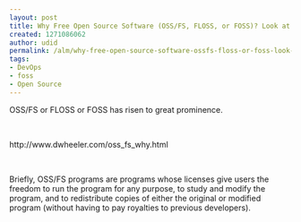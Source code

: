```yaml
---
layout: post
title: Why Free Open Source Software (OSS/FS, FLOSS, or FOSS)? Look at the Numbers!
created: 1271086062
author: udid
permalink: /alm/why-free-open-source-software-ossfs-floss-or-foss-look-numbers
tags:
- DevOps
- foss
- Open Source
---
```

<p>OSS/FS or FLOSS or FOSS has risen to great prominence. </p>
<p>&nbsp;</p>
<p>http://www.dwheeler.com/oss_fs_why.html</p>
<p>&nbsp;</p>
<p>Briefly, OSS/FS programs are programs whose licenses give users the freedom to run the program for any purpose, to study and modify the program, and to redistribute copies of either the original or modified program (without having to pay royalties to previous developers). </p>
<p>&nbsp;</p>
